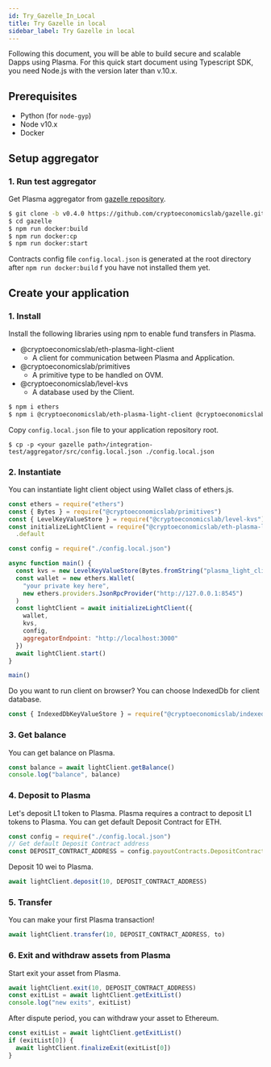 ```yaml
---
id: Try_Gazelle_In_Local
title: Try Gazelle in local
sidebar_label: Try Gazelle in local
---
```


Following this document, you will be able to build secure and scalable Dapps using Plasma.
For this quick start document using Typescript SDK, you need Node.js with the version later than v.10.x.

## Prerequisites

- Python (for `node-gyp`)
- Node v10.x
- Docker

## Setup aggregator

### 1. Run test aggregator

Get Plasma aggregator from [gazelle repository](https://github.com/cryptoeconomicslab/gazelle/releases/tag/v0.4.0).

```bash
$ git clone -b v0.4.0 https://github.com/cryptoeconomicslab/gazelle.git
$ cd gazelle
$ npm run docker:build
$ npm run docker:cp
$ npm run docker:start
```

Contracts config file `config.local.json` is generated at the root directory after `npm run docker:build` f you have not installed them yet.

## Create your application

### 1. Install

Install the following libraries using npm to enable fund transfers in Plasma.

- @cryptoeconomicslab/eth-plasma-light-client
  - A client for communication between Plasma and Application.
- @cryptoeconomicslab/primitives
  - A primitive type to be handled on OVM.
- @cryptoeconomicslab/level-kvs
  - A database used by the Client.

```bash
$ npm i ethers
$ npm i @cryptoeconomicslab/eth-plasma-light-client @cryptoeconomicslab/primitives @cryptoeconomicslab/level-kvs
```

Copy `config.local.json` file to your application repository root.

```
$ cp -p <your gazelle path>/integration-test/aggregator/src/config.local.json ./config.local.json
```

### 2. Instantiate

You can instantiate light client object using Wallet class of ethers.js.

```javascript
const ethers = require("ethers")
const { Bytes } = require("@cryptoeconomicslab/primitives")
const { LevelKeyValueStore } = require("@cryptoeconomicslab/level-kvs")
const initializeLightClient = require("@cryptoeconomicslab/eth-plasma-light-client")
  .default

const config = require("./config.local.json")

async function main() {
  const kvs = new LevelKeyValueStore(Bytes.fromString("plasma_light_client"))
  const wallet = new ethers.Wallet(
    "your private key here",
    new ethers.providers.JsonRpcProvider("http://127.0.0.1:8545")
  )
  const lightClient = await initializeLightClient({
    wallet,
    kvs,
    config,
    aggregatorEndpoint: "http://localhost:3000"
  })
  await lightClient.start()
}

main()
```

Do you want to run client on browser? You can choose IndexedDb for client database.

```javascript
const { IndexedDbKeyValueStore } = require("@cryptoeconomicslab/indexeddb-kvs")
```

### 3. Get balance

You can get balance on Plasma.

```javascript
const balance = await lightClient.getBalance()
console.log("balance", balance)
```

### 4. Deposit to Plasma

Let's deposit L1 token to Plasma.
Plasma requires a contract to deposit L1 tokens to Plasma.
You can get default Deposit Contract for ETH.

```javascript
const config = require("./config.local.json")
// Get default Deposit Contract address
const DEPOSIT_CONTRACT_ADDRESS = config.payoutContracts.DepositContract
```

Deposit 10 wei to Plasma.

```javascript
await lightClient.deposit(10, DEPOSIT_CONTRACT_ADDRESS)
```

### 5. Transfer

You can make your first Plasma transaction!

```javascript
await lightClient.transfer(10, DEPOSIT_CONTRACT_ADDRESS, to)
```

### 6. Exit and withdraw assets from Plasma

Start exit your asset from Plasma.

```javascript
await lightClient.exit(10, DEPOSIT_CONTRACT_ADDRESS)
const exitList = await lightClient.getExitList()
console.log("new exits", exitList)
```

After dispute period, you can withdraw your asset to Ethereum.

```javascript
const exitList = await lightClient.getExitList()
if (exitList[0]) {
  await lightClient.finalizeExit(exitList[0])
}
```
